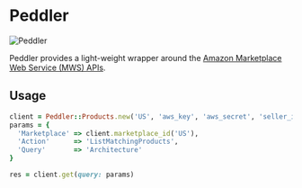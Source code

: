# Peddler

![Peddler][1]

Peddler provides a light-weight wrapper around the [Amazon Marketplace Web
Service (MWS) APIs][2].

## Usage

```ruby
client = Peddler::Products.new('US', 'aws_key', 'aws_secret', 'seller_id')
params = {
  'Marketplace' => client.marketplace_id('US'),
  'Action'      => 'ListMatchingProducts',
  'Query'       => 'Architecture'
}

res = client.get(query: params)
```

[1]: http://f.cl.ly/items/0W3V0A1Z110Q0x461b3H/mussels.jpeg
[2]: https://developer.amazonservices.com/gp/mws/docs.html
